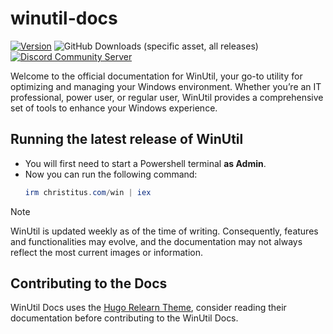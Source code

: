 # winutil-docs

[![Version](https://img.shields.io/github/v/release/ChrisTitusTech/winutil?color=%230567ff&label=Latest%20Release&style=for-the-badge)](https://github.com/ChrisTitusTech/winutil/releases/latest)
![GitHub Downloads (specific asset, all releases)](https://img.shields.io/github/downloads/ChrisTitusTech/winutil/winutil.ps1?label=Total%20Downloads&style=for-the-badge)
[![Discord Community Server](https://dcbadge.limes.pink/api/server/https://discord.gg/RUbZUZyByQ)](https://discord.gg/RUbZUZyByQ)

Welcome to the official documentation for WinUtil, your go-to utility for optimizing and managing your Windows environment. Whether you’re an IT professional, power user, or regular user, WinUtil provides a comprehensive set of tools to enhance your Windows experience.

## Running the latest release of WinUtil

* You will first need to start a Powershell terminal **as Admin**.
* Now you can run the following command:
   ```ps1
   irm christitus.com/win | iex
   ```

> [!NOTE]
> WinUtil is updated weekly as of the time of writing. Consequently, features and functionalities may evolve, and the documentation may not always reflect the most current images or information.

## Contributing to the Docs

WinUtil Docs uses the [Hugo Relearn Theme](https://mcshelby.github.io/hugo-theme-relearn/introduction/quickstart/), consider reading their documentation before contributing to the WinUtil Docs.
